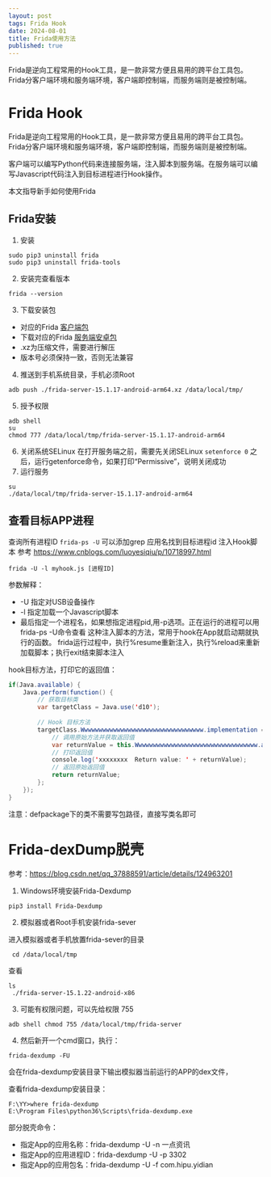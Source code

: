```yaml
---
layout: post
tags: Frida Hook
date: 2024-08-01
title: Frida使用方法
published: true
---
```


Frida是逆向工程常用的Hook工具，是一款非常方便且易用的跨平台工具包。Frida分客户端环境和服务端环境，客户端即控制端，而服务端则是被控制端。

<!--more-->

# Frida Hook
Frida是逆向工程常用的Hook工具，是一款非常方便且易用的跨平台工具包。Frida分客户端环境和服务端环境，客户端即控制端，而服务端则是被控制端。

客户端可以编写Python代码来连接服务端，注入脚本到服务端。在服务端可以编写Javascript代码注入到目标进程进行Hook操作。

本文指导新手如何使用Frida

## Frida安装
1. 安装
```
sudo pip3 uninstall frida
sudo pip3 uninstall frida-tools
```
2. 安装完查看版本
```
frida --version
```
3. 下载安装包

  - 对应的Frida [客户端包](https://github.com/frida/frida/releases)
  - 下载对应的Frida [服务端安卓包](https://github.com/frida/frida/releases/download/16.4.7/frida-server-16.4.7-android-arm64.xz)
  - .xz为压缩文件，需要进行解压
  - 版本号必须保持一致，否则无法兼容

4. 推送到手机系统目录，手机必须Root
```
adb push ./frida-server-15.1.17-android-arm64.xz /data/local/tmp/
```
5. 授予权限
```
adb shell
su
chmod 777 /data/local/tmp/frida-server-15.1.17-android-arm64
```
6. 关闭系统SELinux
在打开服务端之前，需要先关闭SELinux
`setenforce 0`
之后，运行getenforce命令，如果打印“Permissive”，说明关闭成功
7. 运行服务
```
su
./data/local/tmp/frida-server-15.1.17-android-arm64
```

## 查看目标APP进程

查询所有进程ID
`frida-ps -U`
可以添加grep 应用名找到目标进程id
注入Hook脚本
参考 https://www.cnblogs.com/luoyesiqiu/p/10718997.html
```
frida -U -l myhook.js [进程ID]
```
参数解释：
- -U 指定对USB设备操作
- -l 指定加载一个Javascript脚本
- 最后指定一个进程名，如果想指定进程pid,用-p选项。正在运行的进程可以用frida-ps -U命令查看
这种注入脚本的方法，常用于hook在App就启动期就执行的函数。
frida运行过程中，执行%resume重新注入，执行%reload来重新加载脚本；执行exit结束脚本注入

hook目标方法，打印它的返回值：
```java
if(Java.available) {
    Java.perform(function() {
        // 获取目标类
        var targetClass = Java.use('d10');
    
        // Hook 目标方法
        targetClass.Wwwwwwwwwwwwwwwwwwwwwwwwwwwwwwwwww.implementation = function() {
            // 调用原始方法并获取返回值
            var returnValue = this.Wwwwwwwwwwwwwwwwwwwwwwwwwwwwwwwwww.apply(this, arguments);
            // 打印返回值
            console.log('xxxxxxxx  Return value: ' + returnValue);
            // 返回原始返回值
            return returnValue;
        };
    });
}
```
注意：defpackage下的类不需要写包路径，直接写类名即可

# Frida-dexDump脱壳

参考：https://blog.csdn.net/qq_37888591/article/details/124963201

1. Windows环境安装Frida-Dexdump
```
pip3 install Frida-Dexdump
```
2. 模拟器或者Root手机安装frida-sever

进入模拟器或者手机放置frida-sever的目录
```
 cd /data/local/tmp
```
查看
```
ls
 ./frida-server-15.1.22-android-x86
```
3. 可能有权限问题，可以先给权限 755
```
adb shell chmod 755 /data/local/tmp/frida-server
```
4. 然后新开一个cmd窗口，执行：
```
frida-dexdump -FU
```
会在frida-dexdump安装目录下输出模拟器当前运行的APP的dex文件，

查看frida-dexdump安装目录：

```
F:\YY>where frida-dexdump
E:\Program Files\python36\Scripts\frida-dexdump.exe
```

部分脱壳命令：

- 指定App的应用名称：frida-dexdump -U -n 一点资讯
- 指定App的应用进程ID：frida-dexdump -U -p 3302
- 指定App的应用包名：frida-dexdump -U -f com.hipu.yidian